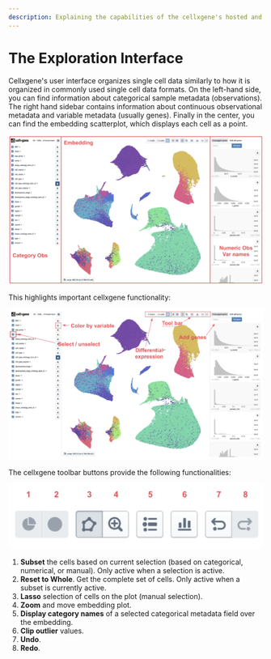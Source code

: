 ```yaml
---
description: Explaining the capabilities of the cellxgene's hosted and desktop explorers
---
```


# The Exploration Interface

Cellxgene's user interface organizes single cell data similarly to how it is organized in commonly used single cell data formats. On the left-hand side, you can find information about categorical sample metadata \(observations\). The right hand sidebar contains information about continuous observational metadata and variable metadata \(usually genes\). Finally in the center, you can find the embedding scatterplot, which displays each cell as a point.

![](../.gitbook/assets/image%20%2819%29.png)

This highlights important cellxgene functionality:

![Cellxgene essential buttons](../.gitbook/assets/image%20%289%29.png)

The cellxgene toolbar buttons provide the following functionalities:

![Cellxgene toolbar](../.gitbook/assets/image%20%2814%29.png)

1. **Subset** the cells based on current selection \(based on categorical, numerical, or manual\). Only active when a selection is active.
2. **Reset to Whole**. Get the complete set of cells. Only active when a subset is currently active.
3. **Lasso** selection of cells on the plot \(manual selection\).
4. **Zoom** and move embedding plot.
5. **Display category names** of a selected categorical metadata field over the embedding.
6. **Clip outlier** values.
7. **Undo**.
8. **Redo**.

